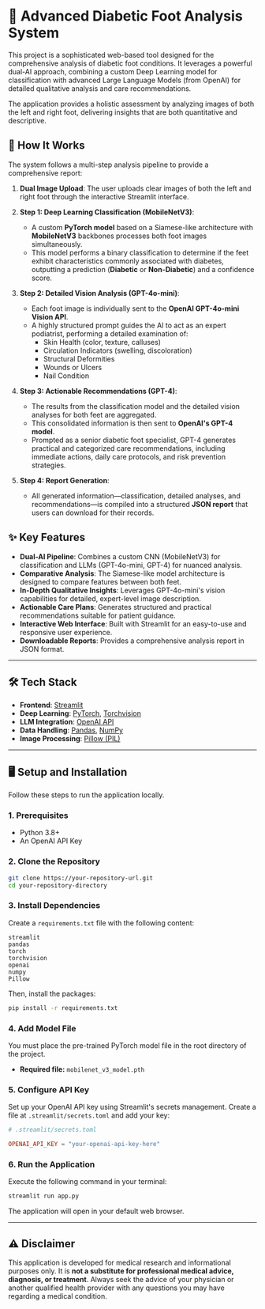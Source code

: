# 🏥 Advanced Diabetic Foot Analysis System

This project is a sophisticated web-based tool designed for the comprehensive analysis of diabetic foot conditions. It leverages a powerful dual-AI approach, combining a custom Deep Learning model for classification with advanced Large Language Models (from OpenAI) for detailed qualitative analysis and care recommendations.

The application provides a holistic assessment by analyzing images of both the left and right foot, delivering insights that are both quantitative and descriptive.

## 🚀 How It Works

The system follows a multi-step analysis pipeline to provide a comprehensive report:

1.  **Dual Image Upload**: The user uploads clear images of both the left and right foot through the interactive Streamlit interface.

2.  **Step 1: Deep Learning Classification (MobileNetV3)**:

      * A custom **PyTorch model** based on a Siamese-like architecture with **MobileNetV3** backbones processes both foot images simultaneously.
      * This model performs a binary classification to determine if the feet exhibit characteristics commonly associated with diabetes, outputting a prediction (**Diabetic** or **Non-Diabetic**) and a confidence score.

3.  **Step 2: Detailed Vision Analysis (GPT-4o-mini)**:

      * Each foot image is individually sent to the **OpenAI GPT-4o-mini Vision API**.
      * A highly structured prompt guides the AI to act as an expert podiatrist, performing a detailed examination of:
          * Skin Health (color, texture, calluses)
          * Circulation Indicators (swelling, discoloration)
          * Structural Deformities
          * Wounds or Ulcers
          * Nail Condition

4.  **Step 3: Actionable Recommendations (GPT-4)**:

      * The results from the classification model and the detailed vision analyses for both feet are aggregated.
      * This consolidated information is then sent to **OpenAI's GPT-4 model**.
      * Prompted as a senior diabetic foot specialist, GPT-4 generates practical and categorized care recommendations, including immediate actions, daily care protocols, and risk prevention strategies.

5.  **Step 4: Report Generation**:

      * All generated information—classification, detailed analyses, and recommendations—is compiled into a structured **JSON report** that users can download for their records.

## ✨ Key Features

  - **Dual-AI Pipeline**: Combines a custom CNN (MobileNetV3) for classification and LLMs (GPT-4o-mini, GPT-4) for nuanced analysis.
  - **Comparative Analysis**: The Siamese-like model architecture is designed to compare features between both feet.
  - **In-Depth Qualitative Insights**: Leverages GPT-4o-mini's vision capabilities for detailed, expert-level image description.
  - **Actionable Care Plans**: Generates structured and practical recommendations suitable for patient guidance.
  - **Interactive Web Interface**: Built with Streamlit for an easy-to-use and responsive user experience.
  - **Downloadable Reports**: Provides a comprehensive analysis report in JSON format.

-----

## 🛠️ Tech Stack

  - **Frontend**: [Streamlit](https://streamlit.io/)
  - **Deep Learning**: [PyTorch](https://pytorch.org/), [Torchvision](https://pytorch.org/vision/stable/index.html)
  - **LLM Integration**: [OpenAI API](https://www.google.com/search?q=https://openai.com/docs)
  - **Data Handling**: [Pandas](https://pandas.pydata.org/), [NumPy](https://numpy.org/)
  - **Image Processing**: [Pillow (PIL)](https://pillow.readthedocs.io/)

-----

## 🖥️ Setup and Installation

Follow these steps to run the application locally.

### 1\. Prerequisites

  - Python 3.8+
  - An OpenAI API Key

### 2\. Clone the Repository

```bash
git clone https://your-repository-url.git
cd your-repository-directory
```

### 3\. Install Dependencies

Create a `requirements.txt` file with the following content:

```
streamlit
pandas
torch
torchvision
openai
numpy
Pillow
```

Then, install the packages:

```bash
pip install -r requirements.txt
```

### 4\. Add Model File

You must place the pre-trained PyTorch model file in the root directory of the project.

  - **Required file:** `mobilenet_v3_model.pth`

### 5\. Configure API Key

Set up your OpenAI API key using Streamlit's secrets management. Create a file at `.streamlit/secrets.toml` and add your key:

```toml
# .streamlit/secrets.toml

OPENAI_API_KEY = "your-openai-api-key-here"
```

### 6\. Run the Application

Execute the following command in your terminal:

```bash
streamlit run app.py
```

The application will open in your default web browser.

-----

## ⚠️ Disclaimer

This application is developed for medical research and informational purposes only. It is **not a substitute for professional medical advice, diagnosis, or treatment**. Always seek the advice of your physician or another qualified health provider with any questions you may have regarding a medical condition.
